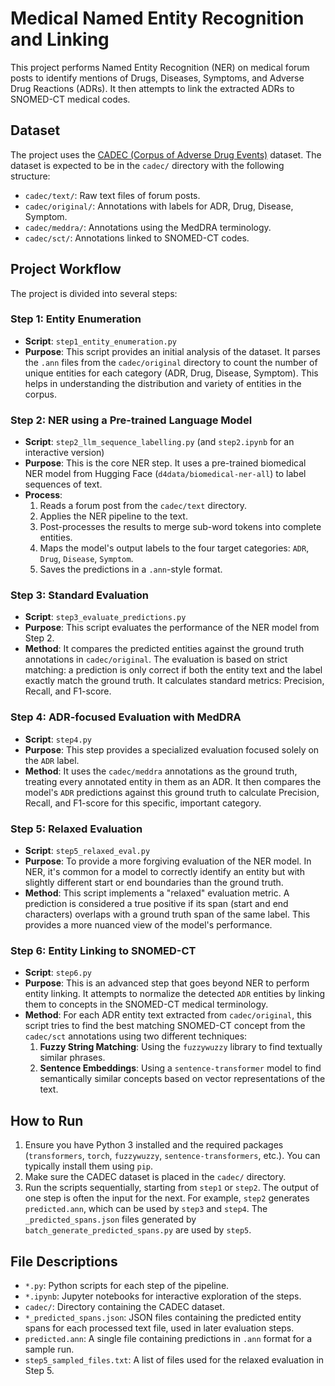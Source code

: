 # Medical Named Entity Recognition and Linking

This project performs Named Entity Recognition (NER) on medical forum posts to identify mentions of Drugs, Diseases, Symptoms, and Adverse Drug Reactions (ADRs). It then attempts to link the extracted ADRs to SNOMED-CT medical codes.

## Dataset

The project uses the [CADEC (Corpus of Adverse Drug Events)](https://data.mendeley.com/datasets/b7z9zrx924/1) dataset. The dataset is expected to be in the `cadec/` directory with the following structure:
- `cadec/text/`: Raw text files of forum posts.
- `cadec/original/`: Annotations with labels for ADR, Drug, Disease, Symptom.
- `cadec/meddra/`: Annotations using the MedDRA terminology.
- `cadec/sct/`: Annotations linked to SNOMED-CT codes.

## Project Workflow

The project is divided into several steps:

### Step 1: Entity Enumeration
- **Script**: `step1_entity_enumeration.py`
- **Purpose**: This script provides an initial analysis of the dataset. It parses the `.ann` files from the `cadec/original` directory to count the number of unique entities for each category (ADR, Drug, Disease, Symptom). This helps in understanding the distribution and variety of entities in the corpus.

### Step 2: NER using a Pre-trained Language Model
- **Script**: `step2_llm_sequence_labelling.py` (and `step2.ipynb` for an interactive version)
- **Purpose**: This is the core NER step. It uses a pre-trained biomedical NER model from Hugging Face (`d4data/biomedical-ner-all`) to label sequences of text.
- **Process**:
    1. Reads a forum post from the `cadec/text` directory.
    2. Applies the NER pipeline to the text.
    3. Post-processes the results to merge sub-word tokens into complete entities.
    4. Maps the model's output labels to the four target categories: `ADR`, `Drug`, `Disease`, `Symptom`.
    5. Saves the predictions in a `.ann`-style format.

### Step 3: Standard Evaluation
- **Script**: `step3_evaluate_predictions.py`
- **Purpose**: This script evaluates the performance of the NER model from Step 2.
- **Method**: It compares the predicted entities against the ground truth annotations in `cadec/original`. The evaluation is based on strict matching: a prediction is only correct if both the entity text and the label exactly match the ground truth. It calculates standard metrics: Precision, Recall, and F1-score.

### Step 4: ADR-focused Evaluation with MedDRA
- **Script**: `step4.py`
- **Purpose**: This step provides a specialized evaluation focused solely on the `ADR` label.
- **Method**: It uses the `cadec/meddra` annotations as the ground truth, treating every annotated entity in them as an ADR. It then compares the model's `ADR` predictions against this ground truth to calculate Precision, Recall, and F1-score for this specific, important category.

### Step 5: Relaxed Evaluation
- **Script**: `step5_relaxed_eval.py`
- **Purpose**: To provide a more forgiving evaluation of the NER model. In NER, it's common for a model to correctly identify an entity but with slightly different start or end boundaries than the ground truth.
- **Method**: This script implements a "relaxed" evaluation metric. A prediction is considered a true positive if its span (start and end characters) overlaps with a ground truth span of the same label. This provides a more nuanced view of the model's performance.

### Step 6: Entity Linking to SNOMED-CT
- **Script**: `step6.py`
- **Purpose**: This is an advanced step that goes beyond NER to perform entity linking. It attempts to normalize the detected `ADR` entities by linking them to concepts in the SNOMED-CT medical terminology.
- **Method**: For each ADR entity text extracted from `cadec/original`, this script tries to find the best matching SNOMED-CT concept from the `cadec/sct` annotations using two different techniques:
    1.  **Fuzzy String Matching**: Using the `fuzzywuzzy` library to find textually similar phrases.
    2.  **Sentence Embeddings**: Using a `sentence-transformer` model to find semantically similar concepts based on vector representations of the text.

## How to Run

1.  Ensure you have Python 3 installed and the required packages (`transformers`, `torch`, `fuzzywuzzy`, `sentence-transformers`, etc.). You can typically install them using `pip`.
2.  Make sure the CADEC dataset is placed in the `cadec/` directory.
3.  Run the scripts sequentially, starting from `step1` or `step2`. The output of one step is often the input for the next. For example, `step2` generates `predicted.ann`, which can be used by `step3` and `step4`. The `_predicted_spans.json` files generated by `batch_generate_predicted_spans.py` are used by `step5`.

## File Descriptions
- `*.py`: Python scripts for each step of the pipeline.
- `*.ipynb`: Jupyter notebooks for interactive exploration of the steps.
- `cadec/`: Directory containing the CADEC dataset.
- `*_predicted_spans.json`: JSON files containing the predicted entity spans for each processed text file, used in later evaluation steps.
- `predicted.ann`: A single file containing predictions in `.ann` format for a sample run.
- `step5_sampled_files.txt`: A list of files used for the relaxed evaluation in Step 5. 